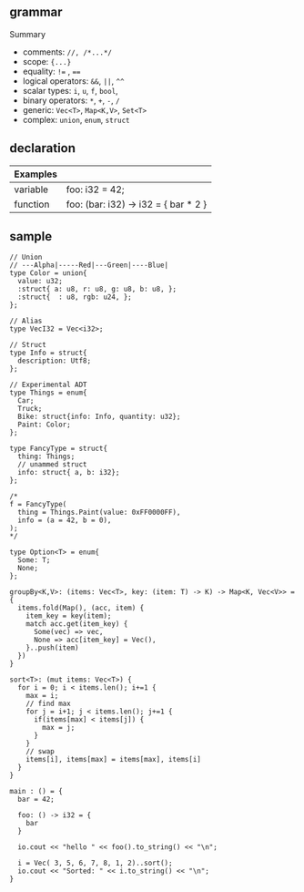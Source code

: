 ## grammar

Summary
- comments: `//, /*...*/`
- scope: `{...}`
- equality: `!=` , `==`
- logical operators: `&&`, `||`, `^^`
- scalar types: `i`, `u`, `f`, `bool`, 
- binary operators: `*`, `+`, `-`, `/`
- generic: `Vec<T>`, `Map<K,V>`, `Set<T>`
- complex: `union`, `enum`, `struct`

## declaration

| Examples |                                      |
| -------- | ------------------------------------ |
| variable | foo: i32 = 42;                       |
| function | foo: (bar: i32) -> i32 = { bar * 2 } |

## sample

```io
// Union
// ---Alpha|-----Red|---Green|----Blue|
type Color = union{
  value: u32;
  :struct{ a: u8, r: u8, g: u8, b: u8, };
  :struct{  : u8, rgb: u24, };
};

// Alias
type VecI32 = Vec<i32>;

// Struct
type Info = struct{  
  description: Utf8;
};

// Experimental ADT 
type Things = enum{
  Car;
  Truck;
  Bike: struct{info: Info, quantity: u32};
  Paint: Color;
};

type FancyType = struct{
  thing: Things;
  // unammed struct
  info: struct{ a, b: i32};
};

/*
f = FancyType(
  thing = Things.Paint(value: 0xFF0000FF),
  info = (a = 42, b = 0),
);
*/

type Option<T> = enum{
  Some: T;
  None;
};

groupBy<K,V>: (items: Vec<T>, key: (item: T) -> K) -> Map<K, Vec<V>> = {
  items.fold(Map(), (acc, item) {
    item_key = key(item);
    match acc.get(item_key) {
      Some(vec) => vec,              
      None => acc[item_key] = Vec(),
    }..push(item)
  })
}

sort<T>: (mut items: Vec<T>) {
  for i = 0; i < items.len(); i+=1 {
    max = i;
    // find max
    for j = i+1; j < items.len(); j+=1 {
      if(items[max] < items[j]) {
        max = j;
      }
    }
    // swap
    items[i], items[max] = items[max], items[i]
  }
}

main : () = {
  bar = 42;

  foo: () -> i32 = {
    bar
  }

  io.cout << "hello " << foo().to_string() << "\n";

  i = Vec( 3, 5, 6, 7, 8, 1, 2)..sort();
  io.cout << "Sorted: " << i.to_string() << "\n";
}
```
